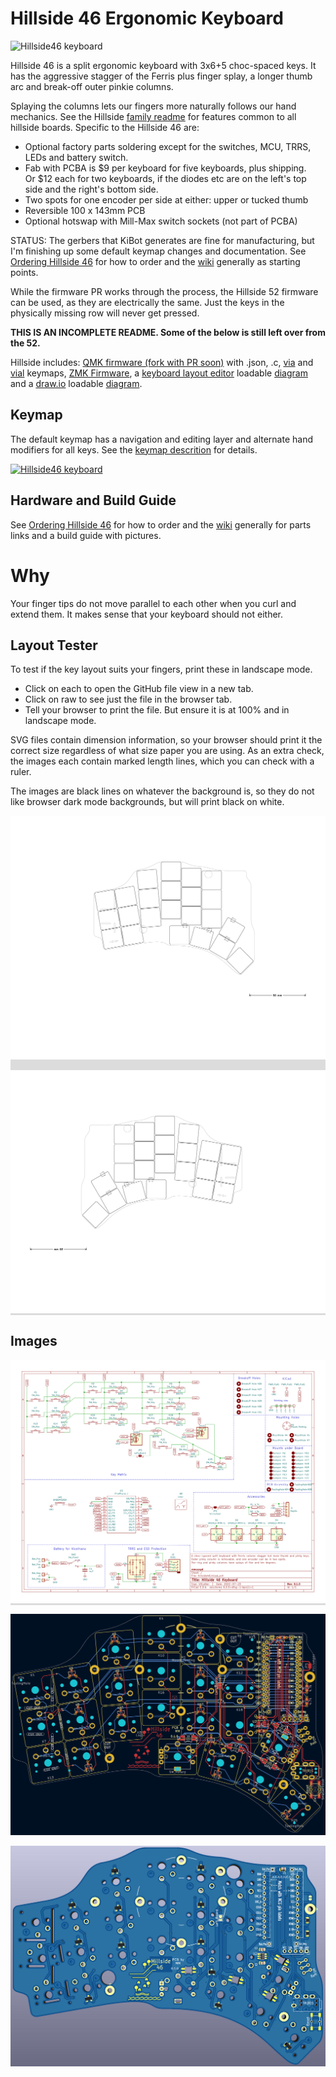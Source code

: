 # Hillside 46 Ergonomic Keyboard

![Hillside46 keyboard](https://github.com/mmccoyd/hillside/wiki/image/46/hill46_photo_1024.png)


Hillside 46 is a split ergonomic keyboard with 3x6+5 choc-spaced keys.
It has the aggressive stagger of the Ferris plus
  finger splay,
  a longer thumb arc and break-off outer pinkie columns.

Splaying the columns lets our fingers more naturally follows our hand mechanics.
See the Hillside [family readme](../README.md) for features common to all hillside boards. Specific to the Hillside 46 are: 

* Optional factory parts soldering except for the switches, MCU, TRRS, LEDs and battery switch.
* Fab with PCBA is $9 per keyboard for five keyboards, plus shipping.  
  Or $12 each for two keyboards, if the diodes etc are on the left's top side and the right's bottom side.
* Two spots for one encoder per side at either: upper or tucked thumb
* Reversible 100 x 143mm PCB
* Optional hotswap with Mill-Max switch sockets (not part of PCBA)


STATUS: 
The gerbers that KiBot generates are fine for manufacturing,
  but I'm finishing up some default keymap changes and documentation.
See [Ordering Hillside 46](https://github.com/mmccoyd/hillside/wiki/Ordering%20Hillside%2046) 
  for how to order
 and the [wiki](https://github.com/mmccoyd/hillside/wiki)
  generally as starting points.

While the firmware PR works through the process, 
  the Hillside 52 firmware can be used, as they are electrically the same. 
Just the keys in the physically missing row will never get pressed.

**THIS IS AN INCOMPLETE README. Some of the below is still left over from the 52.**


Hillside includes:
 [QMK firmware (fork with PR soon)](https://github.com/mmccoyd/qmk_firmware/tree/_hill46/keyboards/handwired/hillside/46) 
 with .json, .c, 
 [via](https://github.com/mmccoyd/hillside/wiki/hill_46/via_config.json) and 
 [vial](https://github.com/mmccoyd/vial-qmk/tree/hillside_46/keyboards/handwired/hillside/46/keymaps) keymaps,
 [ZMK Firmware](https://github.com/mmccoyd/zmk-config),
 a [keyboard layout editor](http://www.keyboard-layout-editor.com/) 
 loadable [diagram](https://github.com/mmccoyd/hillside/wiki/hill_46/keyboard-layout-editor.json)
 and a [draw.io](https://app.diagrams.net) 
 loadable [diagram](https://github.com/mmccoyd/hillside/wiki/hill_46/drawio_keymap.png).


## Keymap

The default keymap has a navigation and editing layer and alternate hand modifiers for all keys. See the [keymap descrition](https://github.com/mmccoyd/hillside/wiki/Hillside%2046%20Keymap) for details.

[![Hillside46 keyboard](https://github.com/mmccoyd/hillside/wiki/image/46/keymap/lay_summary.png)](https://github.com/mmccoyd/hillside/wiki/Hillside%2046%20Keymap)

## Hardware and Build Guide

See [Ordering Hillside 46](https://github.com/mmccoyd/hillside/wiki/Ordering%20Hillside%2046) 
  for how to order
 and the [wiki](https://github.com/mmccoyd/hillside/wiki)
  generally for parts links and a build guide with pictures.

# Why

Your finger tips do not move parallel to each other when you curl and extend them. It makes sense that your keyboard should not either.


## Layout Tester
To test if the key layout suits your fingers,
 print these in landscape mode. 
 
  - Click on each to open the GitHub file view in a new tab. 
  - Click on raw to see just the file in the browser tab.
  - Tell your browser to print the file. But ensure it is at 100% and in landscape mode.
  
SVG files contain dimension information, so your browser should print it the correct size regardless of what size paper you are using.
As an extra check, the images each contain marked length lines, which you can check with a ruler.

The images are black lines on whatever the background is, so they do not like browser dark mode backgrounds, but will print black on white.

<div style="background-color:#DCDCDC;">

![switches](doc/image/hill46_switches_left.svg "Switch Layout Left")

![switches](doc/image/hill46_switches_right.svg "Switch Layout Right")
</div>

## Images

<div style="background-color:#DCDCDC;">

![Schematic](doc/image/hill46_schematic.svg "Schematic")
</div> 

![pcb](doc/image/hill46_pcb.png "PCB")

![render](doc/image/hill46_pcb_render.png "Front Render")

